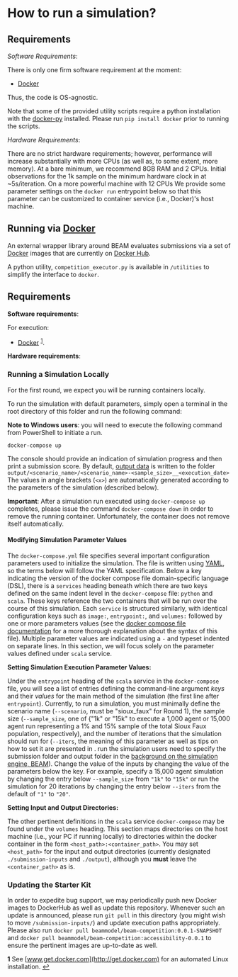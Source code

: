 # How to run a simulation?

## Requirements

*Software Requirements*:

There is only one firm software requirement at the moment:
- [Docker](https://www.docker.com)

Thus, the code is OS-agnostic.

Note that some of the provided utility scripts require a python installation with the [docker-py](https://docker-py.readthedocs.io/en/stable/) installed. Please run `pip install docker` prior to running the scripts.

*Hardware Requirements*:

There are no strict hardware requirements; however, performance will increase substantially with more CPUs (as well as, to some extent, more memory). At a bare minimum, we recommend 8GB RAM and 2 CPUs. Initial observations for the 1k sample on the minimum hardware clock in at ~5s/iteration. On a more powerful machine with 12 CPUs We provide some parameter settings on the `docker run` entrypoint below so that this parameter can be customized to container service (i.e., Docker)'s host machine.

## Running via [Docker](https://www.docker.com/)

An external wrapper library around BEAM evaluates submissions via a set of [Docker](https://www.docker.com/) images that are currently on [Docker Hub](https://hub.docker.com/). 

A python utility, `competition_executor.py` is available in `/utilities` to simplify the interface to `docker`.

## Requirements

**Software requirements**:

For execution:
- [Docker](https://www.docker.com) <sup id="a1">[1](#f1)</sup>.

**Hardware requirements**:

### Running a Simulation Locally

For the first round, we expect you will be running containers locally.

To run the simulation with default parameters, simply open a terminal in the root directory of this folder and run the following command:

**Note to Windows users**: you will need to execute the following command from PowerShell to initiate a run.

`docker-compose up`

The console should provide an indication of simulation progress and then print a submission score. By default, [output data](Understanding_the_outputs_and_the%20scoring_function.md) is written to the folder `output/<scenario_name>/<scenario_name>-<sample_size>__<execution_date>` The values in angle brackets (`<x>`) are automatically generated according to the parameters of the simulation (described below).

**Important**: After a simulation run executed using `docker-compose up` completes, please issue the command `docker-compose down` in order to remove the running container. Unfortunately, the container does not remove itself automatically.

#### Modifying Simulation Parameter Values

The `docker-compose.yml` file specifies several important configuration parameters used to initialize the simulation. The file is written using [YAML](https://yaml.org/spec/1.2/spec.html), so the terms below will follow the YAML specification. Below a key indicating the version of the docker compose file domain-specific language (DSL), there is a `services` heading beneath which there are two keys defined on the same indent level in the `docker-compose` file: `python` and `scala`. These keys reference the two containers that will be run over the course of this simulation. Each `service` is structured similarly, with identical configuration keys such as `image:`, `entrypoint:`, and `volumes:` followed by one or more parameters values (see the [docker compose file documentation](https://docs.docker.com/compose/compose-file/) for a more thorough explanation about the syntax of this file). Multiple parameter values are indicated using a `-` and typeset indented on separate lines. In this section, we will focus solely on the parameter values defined under `scala` service.

**Setting Simulation Execution Parameter Values:**

Under the `entrypoint` heading of the `scala` service in the `docker-compose` file, you will see a list of entries defining the command-line argument _keys_ and their _values_ for the main method of the simulation (the first line after `entrypoint`). Currently, to run a simulation, you must minimally define the scenario name (`--scenario`, must be "sioux_faux" for Round 1), the sample size (`--sample_size`, one of {"1k" or "15k" to execute a 1,000 agent or 15,000 agent run representing a 1% and 15% sample of the total Sioux Faux population, respectively), and the number of iterations that the simulation should run for (`--iters`, the meaning of this parameter as well as tips on how to set it are presented in . run the simulation users need to specify the submission folder and output folder in the [background on the simulation engine, BEAM](Introduction_transportation_problem.md)). Change the value of the inputs by changing the value of the parameters below the key. For example, specify a 15,000 agent simulation by changing the entry below `--sample_size` from `"1k"` to `"15k"` or run the simulation for 20 iterations by changing the entry below `--iters` from the default of `"1"` to `"20"`.

**Setting Input and Output Directories:**

The other pertinent definitions in the `scala` service `docker-compose` may be found under the `volumes` heading. This section maps directories on the host machine (i.e., your PC if running locally) to directories within the docker container in the form `<host_path>:<container_path>`. You may set `<host_path>` for the input and output directories (currently designated `./submission-inputs` and `./output`), although you **must** leave the `<container_path>` as is.

### Updating the Starter Kit

In order to expedite bug support, we may periodically push new Docker images to DockerHub as well as update this 
repository. Whenever such an update is announced, please run `git pull` in this directory (you might wish to move `/submission-inputs/`) and update execution paths appropriately. Please also run `docker pull beammodel/beam-competition:0.0.1-SNAPSHOT` and `docker pull beammodel/beam-competition:accessibility-0.0.1` to ensure the pertinent images are up-to-date as well.

<!--TODO: Is docker pull really necessary?-->

<b id="f1">1</b> See [www.get.docker.com](http://get.docker.com) for an automated Linux installation. [↩](#a1)
